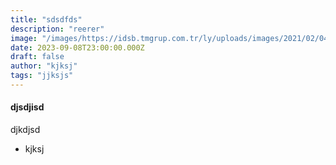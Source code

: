 ```yaml
---
title: "sdsdfds"
description: "reerer"
image: "/images/https://idsb.tmgrup.com.tr/ly/uploads/images/2021/02/04/90829.jpg"
date: 2023-09-08T23:00:00.000Z
draft: false
author: "kjksj"
tags: "jjksjs"
---
```


#### djsdjisd

djkdjsd



- kjksj